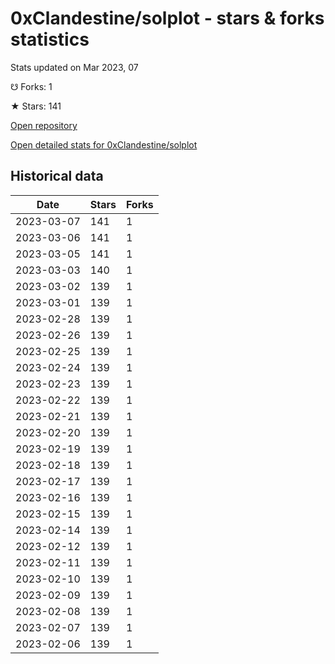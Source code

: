 # 0xClandestine/solplot - stars & forks statistics

Stats updated on Mar 2023, 07

☋ Forks: 1

★ Stars: 141

[Open repository](https://github.com/0xClandestine/solplot)

[Open detailed stats for 0xClandestine/solplot](https://reviewgithub.com/rep/0xClandestine/solplot)

## Historical data
| Date | Stars | Forks |
|------|-------|-------|
| 2023-03-07 | 141 | 1 | 
| 2023-03-06 | 141 | 1 | 
| 2023-03-05 | 141 | 1 | 
| 2023-03-03 | 140 | 1 | 
| 2023-03-02 | 139 | 1 | 
| 2023-03-01 | 139 | 1 | 
| 2023-02-28 | 139 | 1 | 
| 2023-02-26 | 139 | 1 | 
| 2023-02-25 | 139 | 1 | 
| 2023-02-24 | 139 | 1 | 
| 2023-02-23 | 139 | 1 | 
| 2023-02-22 | 139 | 1 | 
| 2023-02-21 | 139 | 1 | 
| 2023-02-20 | 139 | 1 | 
| 2023-02-19 | 139 | 1 | 
| 2023-02-18 | 139 | 1 | 
| 2023-02-17 | 139 | 1 | 
| 2023-02-16 | 139 | 1 | 
| 2023-02-15 | 139 | 1 | 
| 2023-02-14 | 139 | 1 | 
| 2023-02-12 | 139 | 1 | 
| 2023-02-11 | 139 | 1 | 
| 2023-02-10 | 139 | 1 | 
| 2023-02-09 | 139 | 1 | 
| 2023-02-08 | 139 | 1 | 
| 2023-02-07 | 139 | 1 | 
| 2023-02-06 | 139 | 1 | 

